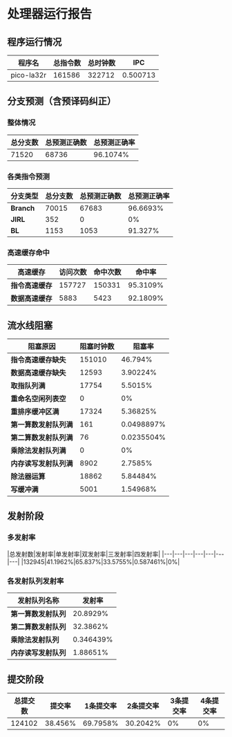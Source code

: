 # 处理器运行报告
## 程序运行情况
|程序名|总指令数|总时钟数|IPC|
|---|---|---|---|
|pico-la32r|161586|322712|0.500713|

## 分支预测（含预译码纠正）
### 整体情况
|总分支数|总预测正确数|总预测正确率|
|---|---|---|
|71520|68736|96.1074%|

### 各类指令预测
|分支类型|总分支数|总预测正确数|总预测正确率|
|---|---|---|---|
|**Branch**| 70015 | 67683 | 96.6693%|
|**JIRL**| 352 | 0 | 0%|
|**BL**| 1153 | 1053 | 91.327%|

### 高速缓存命中
|高速缓存|访问次数|命中次数|命中率|
|---|---|---|---|
|**指令高速缓存**| 157727 | 150331 | 95.3109%|
|**数据高速缓存**| 5883 | 5423 | 92.1809%|
## 流水线阻塞
|阻塞原因|阻塞时钟数|阻塞率|
|---|---|---|
|**指令高速缓存缺失**| 151010 | 46.794%|
|**数据高速缓存缺失**| 12593 | 3.90224%|
|**取指队列满**| 17754 | 5.5015%|
|**重命名空闲列表空**|0 | 0%|
|**重排序缓冲区满**|17324 | 5.36825%|
|**第一算数发射队列满**|161 | 0.0498897%|
|**第二算数发射队列满**|76 | 0.0235504%|
|**乘除法发射队列满**|0 | 0%|
|**内存读写发射队列满**|8902 | 2.7585%|
|**除法器运算**|18862 | 5.84484%|
|**写缓冲满**|5001 | 1.54968%|

## 发射阶段
### 多发射率
|总发射数|发射率|单发射率|双发射率|三发射率|四发射率|
|---|---|---|---|---|---|---|
|132945|41.1962%|65.837%|33.5755%|0.587461%|0%|

### 各发射队列发射率
|发射队列名称|发射率|
|---|---|
|**第一算数发射队列**|20.8929%|
|**第二算数发射队列**|32.3862%|
|**乘除法发射队列**|0.346439%|
|**内存读写发射队列**|1.88651%|

## 提交阶段
|总提交数|提交率|1条提交率|2条提交率|3条提交率|4条提交率|
|---|---|---|---|---|---|
|124102|38.456%|69.7958%|30.2042%|0%|0%|
